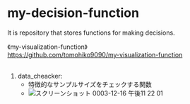 # my-decision-function
It is repository that stores functions for making decisions.

《my-visualization-function》  
https://github.com/tomohiko9090/my-visualization-function  
<br>

1. data_cheacker:
    - 特徴的なサンプルサイズをチェックする関数
    - ![スクリーンショット 0003-12-16 午後11 22 01](https://user-images.githubusercontent.com/66200485/146389247-1d665269-1e90-4d72-9501-f5f7e8c7b25d.png)

